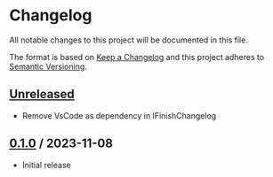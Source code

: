 # Changelog
All notable changes to this project will be documented in this file.

The format is based on [Keep a Changelog](http://keepachangelog.com/en/1.0.0/)
and this project adheres to [Semantic Versioning](http://semver.org/spec/v2.0.0.html).

## [Unreleased]
- Remove VsCode as dependency in IFinishChangelog

## [0.1.0] / 2023-11-08
- Initial release

[Unreleased]: https://github.com/vipentti/Vipentti.Nuke.Components/compare/0.1.0...HEAD
[0.1.0]: https://github.com/vipentti/Vipentti.Nuke.Components/tree/0.1.0
